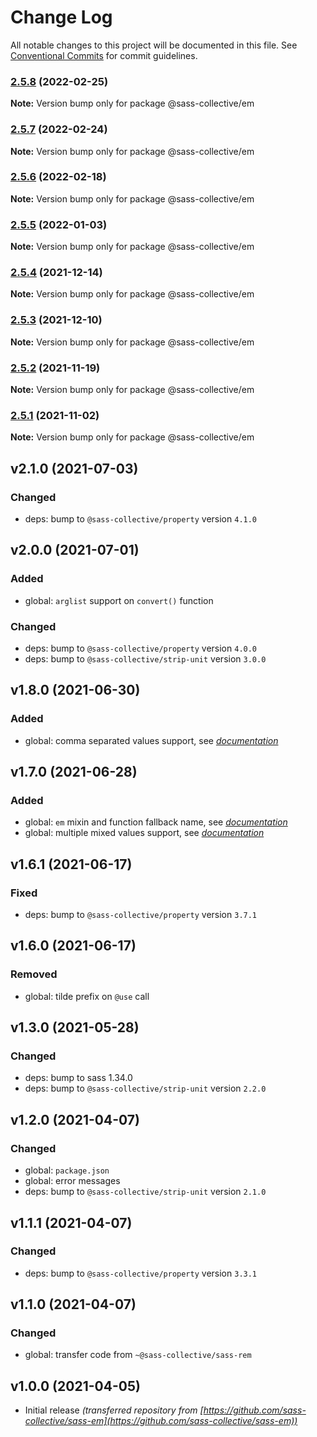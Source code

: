 # Change Log

All notable changes to this project will be documented in this file.
See [Conventional Commits](https://conventionalcommits.org) for commit guidelines.

### [2.5.8](https://github.com/sass-collective/sass-collective/compare/@sass-collective/em@2.5.7...@sass-collective/em@2.5.8) (2022-02-25)

**Note:** Version bump only for package @sass-collective/em






### [2.5.7](https://github.com/sass-collective/sass-collective/compare/@sass-collective/em@2.5.6...@sass-collective/em@2.5.7) (2022-02-24)

**Note:** Version bump only for package @sass-collective/em






### [2.5.6](https://github.com/sass-collective/sass-collective/compare/@sass-collective/em@2.5.5...@sass-collective/em@2.5.6) (2022-02-18)

**Note:** Version bump only for package @sass-collective/em






### [2.5.5](https://github.com/sass-collective/sass-collective/compare/@sass-collective/em@2.5.4...@sass-collective/em@2.5.5) (2022-01-03)

**Note:** Version bump only for package @sass-collective/em






### [2.5.4](https://github.com/sass-collective/sass-collective/compare/@sass-collective/em@2.5.3...@sass-collective/em@2.5.4) (2021-12-14)

**Note:** Version bump only for package @sass-collective/em






### [2.5.3](https://github.com/sass-collective/sass-collective/compare/@sass-collective/em@2.5.2...@sass-collective/em@2.5.3) (2021-12-10)

**Note:** Version bump only for package @sass-collective/em






### [2.5.2](https://github.com/sass-collective/sass-collective/compare/@sass-collective/em@2.5.1...@sass-collective/em@2.5.2) (2021-11-19)

**Note:** Version bump only for package @sass-collective/em





### [2.5.1](https://github.com/sass-collective/sass-collective/compare/@sass-collective/em@2.5.0...@sass-collective/em@2.5.1) (2021-11-02)

**Note:** Version bump only for package @sass-collective/em




## v2.1.0 (2021-07-03)

### Changed

* deps: bump to `@sass-collective/property` version `4.1.0`

## v2.0.0 (2021-07-01)

### Added

* global: `arglist` support on `convert()` function

### Changed

* deps: bump to `@sass-collective/property` version `4.0.0`
* deps: bump to `@sass-collective/strip-unit` version `3.0.0`

## v1.8.0 (2021-06-30)

### Added

* global: comma separated values support, see _[documentation](https://github.com/sass-collective/sass-collective/blob/master/packages/em/README.md#usage)_

## v1.7.0 (2021-06-28)

### Added

* global: `em` mixin and function fallback name, see _[documentation](https://github.com/sass-collective/sass-collective/blob/master/packages/em/README.md#fallback-name)_
* global: multiple mixed values support, see _[documentation](https://github.com/sass-collective/sass-collective/blob/master/packages/em/README.md#usage)_

## v1.6.1 (2021-06-17)

### Fixed

* deps: bump to `@sass-collective/property` version `3.7.1`

## v1.6.0 (2021-06-17)

### Removed

* global: tilde prefix on `@use` call

## v1.3.0 (2021-05-28)

### Changed

* deps: bump to sass 1.34.0
* deps: bump to `@sass-collective/strip-unit` version `2.2.0`

## v1.2.0 (2021-04-07)

### Changed

* global: `package.json`
* global: error messages
* deps: bump to `@sass-collective/strip-unit` version `2.1.0`

## v1.1.1 (2021-04-07)

### Changed

* deps: bump to `@sass-collective/property` version `3.3.1`

## v1.1.0 (2021-04-07)

### Changed

* global: transfer code from `~@sass-collective/sass-rem`

## v1.0.0 (2021-04-05)

* Initial release _(transferred repository from [https://github.com/sass-collective/sass-em](https://github.com/sass-collective/sass-em))_
